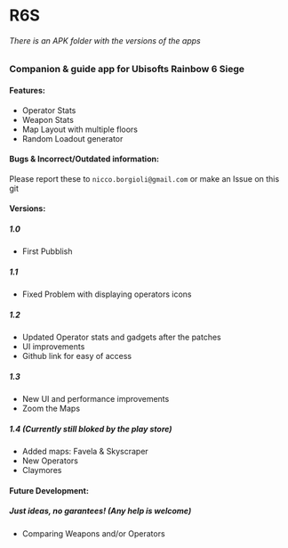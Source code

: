 # R6S

###### There is an APK folder with the versions of the apps

### Companion & guide app for Ubisofts Rainbow 6 Siege

#### Features:

- Operator Stats
- Weapon Stats
- Map Layout with multiple floors
- Random Loadout generator

#### Bugs & Incorrect/Outdated information:

Please report these to `nicco.borgioli@gmail.com` or make an Issue on this git

#### Versions:

##### 1.0

- First Pubblish

##### 1.1

- Fixed Problem with displaying operators icons

##### 1.2

- Updated Operator stats and gadgets after the patches
- UI improvements
- Github link for easy of access

##### 1.3

- New UI and performance improvements
- Zoom the Maps

##### 1.4 (Currently still bloked by the play store)

- Added maps: Favela & Skyscraper
- New Operators
- Claymores

#### Future Development:

##### Just ideas, no garantees! (Any help is welcome)

- Comparing Weapons and/or Operators
